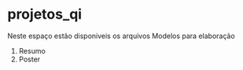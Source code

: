 # projetos_qi
Neste espaço estão disponiveis os arquivos
Modelos para elaboração
1. Resumo
2. Poster
